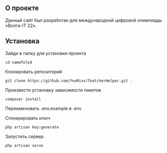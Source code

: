 ## О проекте

Данный сайт был разработан для международной цифровой олимпиады «Волга-IT`22».  

## Установка
Зайди в папку для установки проекта

    cd namefoled
Клонировать репозиторий

    git clone https://github.com/YouMixx/TeatcherHelper.git .
Произвести установку зависимости пакетов

    composer install
Переименовать .env.example в .env

Сгенерировать ключ 

    php artisan key:generate
Запустить сервер

    php artisan serve